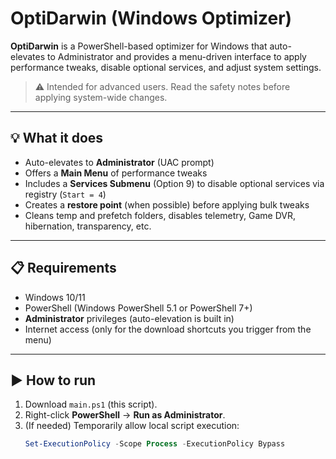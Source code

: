 # OptiDarwin (Windows Optimizer)

**OptiDarwin** is a PowerShell-based optimizer for Windows that auto-elevates to Administrator and provides a
menu-driven interface to apply performance tweaks, disable optional services, and adjust system settings.

> ⚠️ Intended for advanced users. Read the safety notes before applying system-wide changes.

---

## 💡 What it does

- Auto-elevates to **Administrator** (UAC prompt)
- Offers a **Main Menu** of performance tweaks
- Includes a **Services Submenu** (Option 9) to disable optional services via registry (`Start = 4`)
- Creates a **restore point** (when possible) before applying bulk tweaks
- Cleans temp and prefetch folders, disables telemetry, Game DVR, hibernation, transparency, etc.

---

## 📋 Requirements

- Windows 10/11
- PowerShell (Windows PowerShell 5.1 or PowerShell 7+)
- **Administrator** privileges (auto-elevation is built in)
- Internet access (only for the download shortcuts you trigger from the menu)

---

## ▶️ How to run

1. Download `main.ps1` (this script).
2. Right-click **PowerShell** → **Run as Administrator**.
3. (If needed) Temporarily allow local script execution:
   ```powershell
   Set-ExecutionPolicy -Scope Process -ExecutionPolicy Bypass
